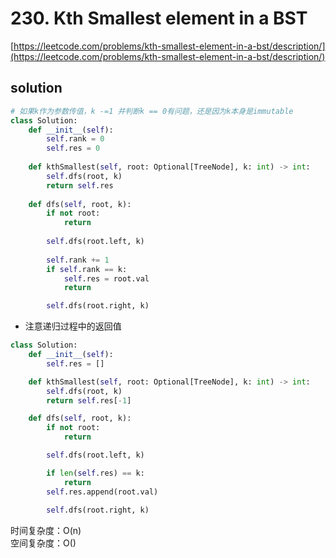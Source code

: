 # 230. Kth Smallest element in a BST
[https://leetcode.com/problems/kth-smallest-element-in-a-bst/description/](https://leetcode.com/problems/kth-smallest-element-in-a-bst/description/)


## solution

```python
# 如果k作为参数传值，k -=1 并判断k == 0有问题，还是因为k本身是immutable
class Solution:
    def __init__(self):
        self.rank = 0
        self.res = 0
    
    def kthSmallest(self, root: Optional[TreeNode], k: int) -> int:          
        self.dfs(root, k)
        return self.res
    
    def dfs(self, root, k):
        if not root:
            return         
        
        self.dfs(root.left, k)
        
        self.rank += 1
        if self.rank == k:
            self.res = root.val
            return   

        self.dfs(root.right, k)
```

- 注意递归过程中的返回值
```python
class Solution:
    def __init__(self):
        self.res = []

    def kthSmallest(self, root: Optional[TreeNode], k: int) -> int:
        self.dfs(root, k)
        return self.res[-1]

    def dfs(self, root, k):
        if not root:
            return

        self.dfs(root.left, k)

        if len(self.res) == k:
            return
        self.res.append(root.val)
        
        self.dfs(root.right, k)
```
时间复杂度：O(n) <br>
空间复杂度：O()
